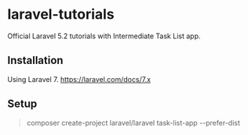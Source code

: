 # laravel-tutorials
Official Laravel 5.2 tutorials with Intermediate Task List app.

## Installation
Using Laravel 7. https://laravel.com/docs/7.x

## Setup
> composer create-project laravel/laravel task-list-app --prefer-dist
